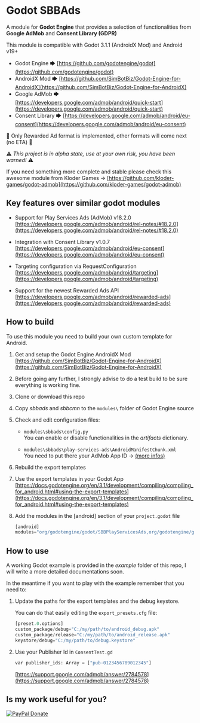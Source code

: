 # Godot SBBAds

A module for **Godot Engine** that provides a selection of functionalities from **Google AdMob** and **Consent Library (GDPR)**

This module is compatible with Godot 3.1.1 (AndroidX Mod) and Android v19+

- Godot Engine 🡆 [https://github.com/godotengine/godot](https://github.com/godotengine/godot)
- AndroidX Mod 🡆 [https://github.com/SimBotBiz/Godot-Engine-for-AndroidX](https://github.com/SimBotBiz/Godot-Engine-for-AndroidX)
- Google AdMob 🡆 [https://developers.google.com/admob/android/quick-start](https://developers.google.com/admob/android/quick-start)
- Consent Library 🡆 [https://developers.google.com/admob/android/eu-consent](https://developers.google.com/admob/android/eu-consent)

🚧 Only Rewarded Ad format is implemented, other formats will come next (no ETA) 🚧

⚠ *This project is in alpha state, use at your own risk, you have been warned!* ⚠

If you need something more complete and stable please check this awesome module from Kloder Games -> [https://github.com/kloder-games/godot-admob](https://github.com/kloder-games/godot-admob)

## Key features over similar godot modules

- Support for Play Services Ads (AdMob) v18.2.0  
[https://developers.google.com/admob/android/rel-notes/#18.2.0](https://developers.google.com/admob/android/rel-notes/#18.2.0)

- Integration with Consent Library v1.0.7  
[https://developers.google.com/admob/android/eu-consent](https://developers.google.com/admob/android/eu-consent)

- Targeting configuration via RequestConfiguration  
[https://developers.google.com/admob/android/targeting](https://developers.google.com/admob/android/targeting)

- Support for the newest Rewarded Ads API  
[https://developers.google.com/admob/android/rewarded-ads](https://developers.google.com/admob/android/rewarded-ads)

## How to build

To use this module you need to build your own custom template for Android.

1. Get and setup the Godot Engine AndroidX Mod
[https://github.com/SimBotBiz/Godot-Engine-for-AndroidX](https://github.com/SimBotBiz/Godot-Engine-for-AndroidX)  

2. Before going any further, I strongly advise to do a test build to be sure everything is working fine.

3. Clone or download this repo

4. Copy *sbbads* and *sbbcmn* to the `modules\` folder of Godot Engine source

5. Check and edit configuration files:

    - `modules\sbbads\config.py`  
    You can enable or disable functionalities in the *artifacts* dictionary.

    - `modules\sbbads\play-services-ads\AndroidManifestChunk.xml`  
    You need to put there your AdMob App ID -> [(more infos)](https://developers.google.com/admob/android/quick-start#update_your_androidmanifestxml)

6. Rebuild the export templates

7. Use the export templates in your Godot App
    [https://docs.godotengine.org/en/3.1/development/compiling/compiling_for_android.html#using-the-export-templates](https://docs.godotengine.org/en/3.1/development/compiling/compiling_for_android.html#using-the-export-templates)

8. Add the modules in the [android] section of your `project.godot` file

    ```py
    [android]
    modules="org/godotengine/godot/SBBPlayServicesAds,org/godotengine/godot/SBBConsent"
    ```

## How to use

A working Godot example is provided in the *example* folder of this repo, I will write a more detailed documentations soon.

In the meantime if you want to play with the example remember that you need to:

1. Update the paths for the export templates and the debug keystore.

    You can do that easily editing the `export_presets.cfg` file:

    ```py
    [preset.0.options]
    custom_package/debug="C:/my/path/to/android_debug.apk"
    custom_package/release="C:/my/path/to/android_release.apk"
    keystore/debug="C:/my/path/to/debug.keystore"
    ```

2. Use your Publisher Id in `ConsentTest.gd`

    ```py
    var publisher_ids: Array = ["pub-0123456789012345"]
    ```

    [https://support.google.com/admob/answer/2784578](https://support.google.com/admob/answer/2784578)

## Is my work useful for you?

[![PayPal Donate](https://img.shields.io/badge/PayPal-Donate-blue)](https://www.paypal.com/cgi-bin/webscr?cmd=_s-xclick&hosted_button_id=3FBWGFBP8SUL4)
